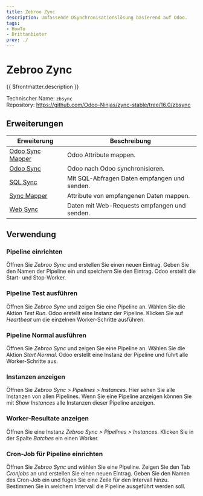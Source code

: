 ```yaml
---
title: Zebroo Zync
description: Umfassende DSynchronisationslösung basierend auf Odoo.
tags:
- HowTo
- Drittanbieter
prev: ./
---
```

# Zebroo Zync

{{ $frontmatter.description }}

Technischer Name: `zbsync`\
Repository: <https://github.com/Odoo-Ninjas/zync-stable/tree/16.0/zbsync>

## Erweiterungen

| Erweiterung                                 | Beschreibung                                 |
| ------------------------------------------- | -------------------------------------------- |
| [Odoo Sync Mapper](Odoo%20Sync%20Mapper.md) | Odoo Attribute mappen.                       |
| [Odoo Sync](Odoo%20Sync.md)                 | Odoo nach Odoo synchronisieren.              |
| [SQL Sync](SQL%20Sync.md)                   | Mit SQL-Abfragen Daten empfangen und senden. |
| [Sync Mapper](Sync%20Mapper.md)             | Attribute von empfangenen Daten mappen.      |
| [Web Sync](Web%20Sync.md)                   | Daten mit Web-Requests empfangen und senden. |

## Verwendung

### Pipeline einrichten

Öffnen Sie *Zebroo Sync* und erstellen Sie einen neuen Eintrag. Geben Sie den Namen der Pipeline ein und speichern Sie den Eintrag. Odoo erstellt die Start- und Stop-Worker.

### Pipeline Test ausführen

Öffnen Sie *Zebroo Sync* und zeigen Sie eine Pipeline an. Wählen Sie die Aktion *Test Run*. Odoo erstellt eine Instanz der Pipeline. Klicken Sie auf *Heartbeat* um die einzelnen Worker-Schritte ausführen.

### Pipeline Normal ausführen

Öffnen Sie *Zebroo Sync* und zeigen Sie eine Pipeline an. Wählen Sie die Aktion *Start Normal*. Odoo erstellt eine Instanz der Pipeline und führt alle Worker-Schritte aus.

### Instanzen anzeigen

Öffnen Sie *Zebroo Sync > Pipelines > Instances*. Hier sehen Sie alle Instanzen von allen Pipelines. Wenn Sie eine Pipeline anzeigen können Sie mit *Show Instances* alle Instanzen dieser Pipeline anzeigen.

### Worker-Resultate anzeigen

Öffnen Sie eine Instanz *Zebroo Sync > Pipelines > Instances*. Klicken Sie in der Spalte *Batches* ein einen Worker.
 
### Cron-Job für Pipeline einrichten

Öffnen Sie *Zebroo Sync* und wählen Sie eine Pipeline. Zeigen Sie den Tab *Cronjobs* an und erstellen Sie einen neuen Eintrag. Geben Sie den Namen des Cron-Job ein und fügen Sie eine Zeile für den Intervall hinzu. Bestimmen Sie in welchem Intervall die Pipeline ausgeführt werden soll.
